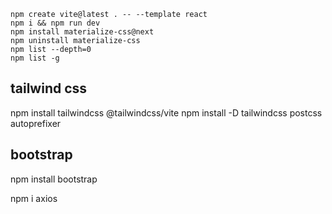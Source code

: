 ```
npm create vite@latest . -- --template react
npm i && npm run dev
npm install materialize-css@next
npm uninstall materialize-css
npm list --depth=0 
npm list -g
```
## tailwind css
npm install tailwindcss @tailwindcss/vite
npm install -D tailwindcss postcss autoprefixer

## bootstrap
npm install bootstrap

npm i axios